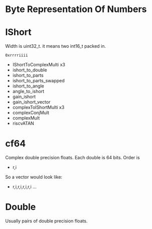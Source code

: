 Byte Representation Of Numbers
======


IShort
===
Width is uint32_t.  it means two int16_t packed in.

```
0xrrrriiii
```


* IShortToComplexMulti x3
* ishort_to_double
* ishort_to_parts
* ishort_to_parts_swapped
* ishort_to_angle
* angle_to_ishort
* gain_ishort
* gain_ishort_vector
* complexToIShortMulti x3
* complexConjMult
* complexMult
* riscvATAN


cf64
====
Complex double precision floats.  Each double is 64 bits.  Order is
* r,i

So a vector would look like:
* r,i,r,i,r,i,r,i  ...




Double
===
Usually pairs of double precision floats.  